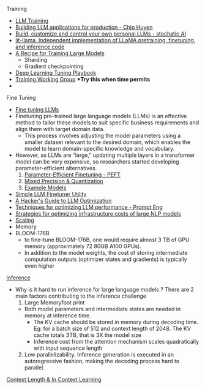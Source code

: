 Training 
-  [LLM Training](https://blog.replit.com/llm-training)
-  [Building LLM applications for production - Chip Huyen](https://huyenchip.com/2023/04/11/llm-engineering.html)           
-  [Build, customize and control your own personal LLMs - stochatic AI](https://github.com/stochasticai/xturing)
-  [lit-llama, Independent implementation of LLaMA pretraining, finetuning, and inference code](https://github.com/Lightning-AI/lit-llama)
-  [A Recipe for Training Large Models](https://wandb.ai/craiyon/report/reports/A-Recipe-for-Training-Large-Models--VmlldzozNjc4MzQz)
   - Sharding
   - Gradient checkpointing
-  [Deep Learning Tuning Playbook](https://github.com/google-research/tuning_playbook)
-  [Training Working Group](https://mlcommons.org/en/groups/training/)  <b>*Try this when time permits</b>
-  
Fine Tuning
-  [Fine tuning LLMs](https://magazine.sebastianraschka.com/p/finetuning-large-language-models)
- Finetuning pre-trained large language models (LLMs) is an effective method to tailor these models to suit specific business requirements and align them with target domain data.
    - This process involves adjusting the model parameters using a smaller dataset relevant to the desired domain, which enables the model to learn domain-specific knowledge and vocabulary.
- However, as LLMs are “large,” updating multiple layers in a transformer model can be very expensive, so researchers started developing parameter-efficient alternatives.
  1. [Parameter-Efficient Finetuning - PEFT](https://github.com/harirajeev/learn_LLMS/blob/main/PEFT.md)           
  2. [Mixed Precision & Quantization](https://github.com/harirajeev/learn_LLMS/blob/main/MixedPrecision&Quantization.md)
  3. [Example Models](https://github.com/harirajeev/learn_LLMS/blob/main/ExampleModels.md)
- [Simple LLM Finetuner Utility](https://github.com/lxe/simple-llm-finetuner)
- [A Hacker's Guide to LLM Optimization](https://matt-rickard.com/a-hackers-guide-to-llm-optimization)
- [Techniques for optimizing LLM performance - Prompt Eng](https://www.mlexpert.io/prompt-engineering/llm-optimization)
- [Strategies for optimizing infrastructure costs of large NLP models](https://neptune.ai/blog/nlp-models-infrastructure-cost-optimization)
- [Scaling](https://github.com/harirajeev/learn_LLMS/blob/main/Scaling.md)
- Memory 
- BLOOM-176B
   - to fine-tune BLOOM-176B, one would require almost 3 TB of GPU memory (approximately 72 80GB A100 GPUs).
   - In addition to the model weights, the cost of storing intermediate computation outputs (optimizer states and gradients) is typically even higher
  
[Inference](https://github.com/harirajeev/learn_LLMS/blob/main/Inference.md)
  - Why is it hard to run inference for large language models ? There are 2 main factors contributing to the inference challenge
    1. Large Memoryfoot print
      - Both model parameters and intermediate states are needed in memory at inference time.
        - The KV cache should be stored in memory during decoding time. Eg: for a batch size of 512 and context length of 2048. The KV cache totals 3TB, that is 3X the model size
        - Inference cost from the attention mechanism scales quadratically with input sequence length
    2. Low parallelizability. Inference generation is executed in an autoregressive fashion, making the decoding process hard to parallel.

[Context Length & In Context Learning](https://github.com/harirajeev/learn_LLMS/blob/main/ContextLength&InContextLearning.md)
